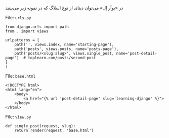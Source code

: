 در «یوآر اِل» می‌توان دیتای از نوع اسلاگ که در نمونه زیر می‌بینید

File: `urls.py`

```
from django.urls import path
from . import views

urlpatterns = [
    path('', views.index, name='starting-page'),
    path('posts', views.posts, name='posts-page'),
    path('posts/<slug:slug>', views.single_post, name='post-detail-page')  # toplearn.com/posts/second-post
]
]

```

File: `base.html`

```
<!DOCTYPE html>
<html lang="en">
    <body>
        <a href="{% url 'post-detail-page' slug='learning-django' %}">
    </body>
</html>
```

File: `view.py`

```
def single_post(request, slug):
    return render(request, 'base.html')
```
